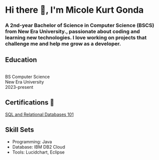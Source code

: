 <h1>Hi there 👋, I'm Micole Kurt Gonda</h1>
<h3> A 2nd-year Bachelor of Science in Computer Science (BSCS) from New Era University., passionate about coding and learning new technologies. I love working on projects that challenge me and help me grow as a developer. </h3>

<h2>Education</h2>
<br>BS Computer Science
<br>New Era University
<br>2023-present

<h2>Certifications 🏅</h2>
<a href="https://courses.cognitiveclass.ai/certificates/4e4c7dc978fa4d9ca4a74211e034b51e">SQL and Relational Databases 101</a>

 <h2>Skill Sets</h2>
<ul>
  <li>Programming: Java</li>
  <li>Database: IBM DB2 Cloud</li>
 <li>Tools: Lucidchart, Eclipse</li>
</ul>
